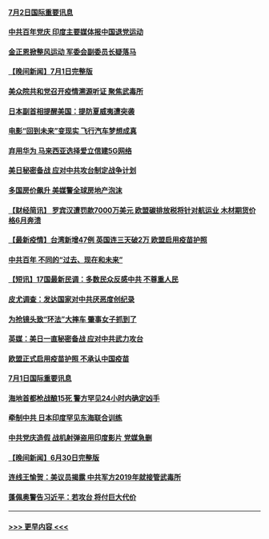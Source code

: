 #### [7月2日国际重要讯息](../pages/prog202/a103156522.md?t=07021901) 
#### [中共百年党庆 印度主要媒体报中国退党运动](../pages/prog202/a103156461.md?t=07021901) 
#### [金正恩掀整风运动 军委会副委员长疑落马](../pages/prog202/a103156454.md?t=07021901) 
#### [【晚间新闻】7月1日完整版](../pages/prog202/a103156340.md?t=07021901) 
#### [美众院共和党召开疫情溯源听证 聚焦武毒所](../pages/prog202/a103155272.md?t=07021901) 
#### [日本副首相提醒美国：提防夏威夷遭突袭](../pages/prog202/a103155797.md?t=07021901) 
#### [电影“回到未来”变现实 飞行汽车梦想成真](../pages/prog202/a103156179.md?t=07021901) 
#### [弃用华为 马来西亚选择爱立信建5G网络](../pages/prog202/a103156151.md?t=07021901) 
#### [美日秘密备战 应对中共攻台制定战争计划](../pages/prog202/a103156111.md?t=07021901) 
#### [多国房价飙升 美媒警全球房地产泡沫](../pages/prog202/a103155808.md?t=07021901) 
#### [【财经简讯】 罗宾汉遭罚款7000万美元 欧盟碳排放税将针对航运业 木材期货价格6月奔溃](../pages/prog202/a103156071.md?t=07021901) 
#### [【最新疫情】台湾新增47例  英国连三天破2万 欧盟启用疫苗护照](../pages/prog202/a103155946.md?t=07021901) 
#### [中共百年 不同的“过去、现在和未来”](../pages/prog202/a103155972.md?t=07021901) 
#### [【短讯】17国最新民调：多数民众反感中共 不尊重人民](../pages/prog202/a103155865.md?t=07021901) 
#### [皮尤调查：发达国家对中共厌恶度创纪录](../pages/prog202/a103155839.md?t=07021901) 
#### [为抢镜头致“环法”大摔车 肇事女子抓到了](../pages/prog202/a103155666.md?t=07021901) 
#### [英媒：美日一直秘密备战 应对中共武力攻台](../pages/prog202/a103155725.md?t=07021901) 
#### [欧盟正式启用疫苗护照 不承认中国疫苗](../pages/prog202/a103155681.md?t=07021901) 
#### [7月1日国际重要讯息](../pages/prog202/a103155709.md?t=07021901) 
#### [海地首都枪战酿15死 警方罕见24小时内确定凶手](../pages/prog202/a103155550.md?t=07021901) 
#### [牵制中共 日本印度罕见东海联合训练](../pages/prog202/a103155490.md?t=07021901) 
#### [中共党庆造假 战机射弹盗用印度影片 党媒急删](../pages/prog202/a103155497.md?t=07021901) 
#### [【晚间新闻】6月30日完整版](../pages/prog202/a103155480.md?t=07021901) 
#### [连线王愉贺：美议员揭露 中共军方2019年就接管武毒所](../pages/prog202/a103155434.md?t=07021901) 
#### [蓬佩奥警告习近平：若攻台 将付巨大代价](../pages/prog202/a103155310.md?t=07021901) 

----
#### [ >>> 更早内容 <<< ](../indexes/prog202-earlier.md)
